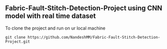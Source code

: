 ## Fabric-Fault-Stitch-Detection-Project using CNN model with real time dataset

To clone the project and run on ur local machine
```
git clone https://github.com/NandeshMM/Fabric-Fault-Stitch-Detection-Project.git

```
